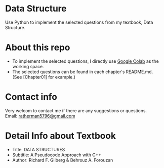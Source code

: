 # Data Structure
Use Python to implement the selected questions from my textbook, Data Structure.

# About this repo
* To implement the selected questions, I directly use [Google Colab](https://colab.research.google.com/notebooks/intro.ipynb) as the working space.
* The selected questions can be found in each chapter's README.md. (See [Chapter01] for example.)

# Contact info
Very welcom to contact me if there are any suggestions or questions. <br>
Email: ratherman5796@gmail.com 

# Detail Info about Textbook
* Title: DATA STRUCTURES
* Subtitle: A Pseudocode Approach with C++
* Author: Richard F. Gilberg &amp; Behrouz A. Forouzan
